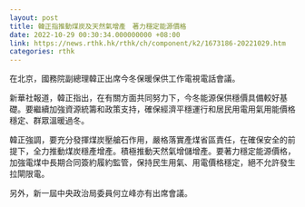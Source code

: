 ```yaml
---
layout: post
title: 韓正指推動煤炭及天然氣增產　著力穩定能源價格
date: 2022-10-29 00:30:34.000000000 +08:00
link: https://news.rthk.hk/rthk/ch/component/k2/1673186-20221029.htm
categories: rthk
---
```


在北京，國務院副總理韓正出席今冬保暖保供工作電視電話會議。

新華社報道，韓正指出，在有關方面共同努力下，今冬能源保供穩價具備較好基礎。要繼續加強資源統籌和政策支持，確保經濟平穩運行和居民用電用氣用能價格穩定、群眾溫暖過冬。

韓正強調，要充分發揮煤炭壓艙石作用，嚴格落實產煤省區責任，在確保安全的前提下，全力推動煤炭穩產增產。積極推動天然氣增儲增產。要著力穩定能源價格，加強電煤中長期合同簽約履約監管，保持民生用氣、用電價格穩定，絕不允許發生拉閘限電。

另外，新一屆中央政治局委員何立峰亦有出席會議。
